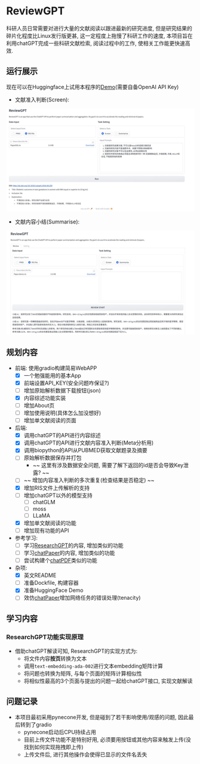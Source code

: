 # ReviewGPT

科研人员日常需要对进行大量的文献阅读以跟进最新的研究进度, 但是研究结果的碎片化程度比Linux发行版更甚, 这一定程度上拖慢了科研工作的速度, 本项目旨在利用chatGPT完成一些科研文献检索, 阅读过程中的工作, 使相关工作能更快速高效.

## 运行展示

现在可以在Huggingface上试用本程序的[Demo](https://huggingface.co/spaces/SilenWang/ReviewGPT)(需要自备OpenAI API Key)

- 文献准入判断(Screen):

![demo](img/screen.png)

- 文献内容小结(Summarise):

![demo](img/summarise.png)

## 规划内容


- 前端: 使用gradio构建简易WebAPP
  + [x] 一个勉强能用的基本App
  + [x] 前端设置API_KEY(安全问题咋保证?)
  + [ ] 增加原始解析数据下载按钮(json)
  + [x] 内容综述功能实装
  + [ ] 增加About页
  + [ ] 增加使用说明(具体怎么加没想好)
  + [ ] 增加单文献阅读的页面
- 后端: 
  + [x] 调用chatGPT的API进行内容综述
  + [x] 调用chatGPT的API进行文献内容准入判断(Meta分析用)
  + [x] 调用biopython的API从PUBMED获取文献题录及摘要
  + [ ] 原始解析数据保存并打包
    * ~~ 这里有涉及数据安全问题, 需要了解下返回的id是否会导致Key泄露? ~~
  + [ ] ~~ 增加内容准入判断的多次重复(检查结果是否稳定) ~~
  + [x] 增加RIS文件上传解析的支持
  + [ ] 增加chatGPT以外的模型支持
    + [ ] chatGLM
    + [ ] moss
    + [ ] LLaMA
  + [x] 增加单文献阅读的功能
  + [ ] 增加现有功能的API
- 参考学习:
  + [ ] 学习[ResearchGPT](https://github.com/mukulpatnaik/researchgpt)的内容, 增加类似的功能
  + [ ] 学习[chatPaper](https://github.com/kaixindelele/ChatPaper)的内容, 增加类似的功能
  + [ ] 尝试构建个[chatPDF](https://www.chatpdf.com/)类似的功能
- 杂项:
  - [x] 英文README
  - [ ] 准备Dockfile, 构建容器
  - [x] 准备HuggingFace Demo
  - [ ] 效仿[chatPaper](https://github.com/kaixindelele/ChatPaper)增加网络任务的错误处理(tenacity)

## 学习内容

### ResearchGPT功能实现原理

- 借助chatGPT解读可知, ResearchGPT的实现方式为:
  + 将文件内容**按页**转换为文本
  + 调用`text-embedding-ada-002`进行文本embedding矩阵计算
  + 将问题也转换为矩阵, 与每个页面的矩阵计算相似性
  + 将相似性最高的3个页面与提出的问题一起给chatGPT接口, 实现文献解读

## 问题记录

- 本项目最初采用pynecone开发, 但是碰到了若干影响使用/观感的问题, 因此最后转到了gradio
  - pynecone启动后CPU持续占用
  - 目前上传文件功能不是特别好用, 必须要用按钮或其他内容来触发上传(没找到如何实现拖拽即上传)
  - 上传文件后, 进行其他操作会使得已显示的文件名丢失